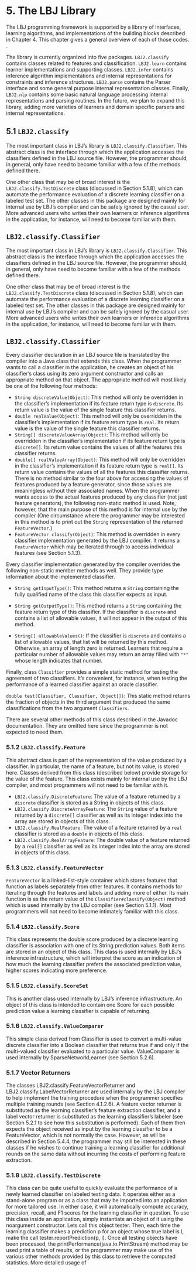 # 5. The LBJ Library 

The LBJ programming framework is supported by a library of interfaces, learning algorithms,
and implementations of the building blocks described in Chapter 4. This chapter gives a general
overview of each of those codes. .

The library is currently organized into five packages. `LBJ2.classify` contains classes related
to features and classification. `LBJ2.learn` contains learner implementations and supporting
classes. `LBJ2.infer` contains inference algorithm implementations and internal representations
for constraints and inference structures. `LBJ2.parse` contains the Parser interface and some
general purpose internal representation classes. Finally, `LBJ2.nlp` contains some basic natural
language processing internal representations and parsing routines. In the future, we plan to
expand this library, adding more varieties of learners and domain specific parsers and internal
representations.

## 5.1 `LBJ2.classify`

The most important class in LBJ’s library is `LBJ2.classify.Classifier`. This abstract class
is the interface through which the application accesses the classifiers defined in the LBJ source
file. However, the programmer should, in general, only have need to become familiar with a few
of the methods defined there.

One other class that may be of broad interest is the `LBJ2.classify.TestDiscrete` class
(discussed in Section 5.1.8), which can automate the performance evaluation of a discrete learning
classifier on a labeled test set. The other classes in this package are designed mainly for internal
use by LBJ’s compiler and can be safely ignored by the casual user. More advanced users who
writes their own learners or inference algorithms in the application, for instance, will need to
become familiar with them.

## `LBJ2.classify.Classifier`

The most important class in LBJ’s library is `LBJ2.classify.Classifier`. This abstract class
is the interface through which the application accesses the classifiers defined in the LBJ source
file. However, the programmer should, in general, only have need to become familiar with a few
of the methods defined there.

One other class that may be of broad interest is the `LBJ2.classify.TestDiscrete` class
(discussed in Section 5.1.8), which can automate the performance evaluation of a discrete learning
classifier on a labeled test set. The other classes in this package are designed mainly for internal
use by LBJ’s compiler and can be safely ignored by the casual user. More advanced users who
writes their own learners or inference algorithms in the application, for instance, will need to
become familiar with them. 

## `LBJ2.classify.Classifier`

Every classifier declaration in an LBJ source file is translated by the compiler into a Java class
that extends this class. When the programmer wants to call a classifier in the application, 
he creates an object of his classifier’s class using its zero argument constructor and calls an
appropriate method on that object. The appropriate method will most likely be one of the
following four methods:

 - `String discreteValue(Object)`: 
  This method will only be overridden in the classifier’s implementation if its feature return
  type is `discrete`. Its return value is the value of the single feature this classifier returns.
 - `double realValue(Object)`:
  This method will only be overridden in the classifier’s implementation if its feature return
  type is `real`. Its return value is the value of the single feature this classifier returns.
 - `String[] discreteValueArray(Object)`:
  This method will only be overridden in the classifier’s implementation if its feature return
  type is `discrete[]`. Its return value contains the values of all the features this classifier
  returns.
 - `double[] realValueArray(Object)`:
  This method will only be overridden in the classifier’s implementation if its feature return
  type is `real[]`. Its return value contains the values of all the features this classifier returns.
There is no method similar to the four above for accessing the values of features produced
by a feature generator, since those values are meaningless without their associated names. When
the programmer wants access to the actual features produced by any classifier (not just feature
generators), the following non-static method is used. Note, however, that the main purpose of
this method is for internal use by the compiler 
(One circumstance where the programmer may be interested in this method is to print out the `String` representation
of the returned `FeatureVector`.) 
 - `FeatureVector classify(Object)`:
  This method is overridden in every classifier implementation generated by the LBJ compiler.
  It returns a `FeatureVector` which may be iterated through to access individual features
  (see Section 5.1.3).
  
Every classifier implementation generated by the compiler overrides the following non-static
member methods as well. They provide type information about the implemented classifier.
 - `String getInputType()`:
This method returns a `String` containing the fully qualified name of the class this classifier
expects as input.  
 - `String getOutputType()`:
  This method returns a `String` containing the feature return type of this classifier. If the
  classifier is `discrete` and contains a list of allowable values, it will not appear in the output
  of this method.
  
 - `String[] allowableValues()`:
  If the classifier is `discrete` and contains a list of allowable values, that list will be returned
  by this method. Otherwise, an array of length zero is returned. Learners that require a
  particular number of allowable values may return an array filled with `"*"` whose length
  indicates that number.
  
  Finally, class `Classifier` provides a simple static method for testing the agreement of two
  classifiers. It’s convenient, for instance, when testing the performance of a learned classifier
  against an oracle classifier.
  
  `double test(Classifier, Classifier, Object[])`:
  This static method returns the fraction of objects in the third argument that produced the
  same classifications from the two argument `Classifiers`.
  
  There are several other methods of this class described in the Javadoc documentation. They
  are omitted here since the programmer is not expected to need them.
  
  ### 5.1.2 `LBJ2.classify.Feature`
  
  This abstract class is part of the representation of the value produced by a classifier. In particular,
  the name of a feature, but not its value, is stored here. Classes derived from this class (described
  below) provide storage for the value of the feature. This class exists mainly for internal use by
  the LBJ compiler, and most programmers will not need to be familiar with it.
  
 - `LBJ2.classify.DiscreteFeature`:
  The value of a feature returned by a `discrete` classifier is stored as a String in objects
  of this class.
 - `LBJ2.classify.DiscreteArrayFeature`:
  The `String` value of a feature returned by a `discrete[]` classifier as well as its integer
  index into the array are stored in objects of this class.
 - `LBJ2.classify.RealFeature`:
  The value of a feature returned by a `real` classifier is stored as a `double` in objects of this
  class.
 - `LBJ2.classify.RealArrayFeature`:
  The double value of a feature returned by a `real[]` classifier as well as its integer index
  into the array are stored in objects of this class.
  
### 5.1.3 `LBJ2.classify.FeatureVector`
`FeatureVector` is a linked-list-style container which stores features that function as labels separately
from other features. It contains methods for iterating through the features and labels and
adding more of either. Its main function is as the return value of the `Classifier#classify(Object)`
method which is used internally by the LBJ compiler (see Section 5.1.1). Most programmers will
not need to become intimately familiar with this class.  
  
### 5.1.4 `LBJ2.classify.Score`
This class represents the double score produced by a discrete learning classifier is association
with one of its String prediction values. Both items are stored in an object of this class.
This class is used internally by LBJ’s inference infrastructure, which will interpret the score as
an indication of how much the learning classifier prefers the associated prediction value, higher
scores indicating more preference.
### 5.1.5 `LBJ2.classify.ScoreSet`
This is another class used internally by LBJ’s inference infrastructure. An object of this class is
intended to contain one Score for each possible prediction value a learning classifier is capable
of returning.
### 5.1.6 `LBJ2.classify.ValueComparer`
This simple class derived from Classifier is used to convert a multi-value discrete classifier
into a Boolean classifier that returns true if and only if the multi-valued classifier evaluated
to a particular value. ValueComparer is used internally by SparseNetworkLearner (see Section
5.2.6).
### 5.1.7 Vector Returners
The classes LBJ2.classify.FeatureVectorReturner and
LBJ2.classify.LabelVectorReturner are used internally by the LBJ compiler to help implement
the training procedure when the programmer specifies multiple training rounds (see Section
4.1.2.6). A feature vector returner is substituted as the learning classifier’s feature extraction
classifier, and a label vector returner is substituted as the learning classifier’s labeler (see Section
5.2.1 to see how this substitution is performed). Each of them then expects the object received as
input by the learning classifier to be a FeatureVector, which is not normally the case. However,
as will be described in Section 5.4.4, the programmer may still be interested in these classes if he
wishes to continue training a learning classifier for additional rounds on the same data without
incurring the costs of performing feature extraction.
### 5.1.8 `LBJ2.classify.TestDiscrete`
This class can be quite useful to quickly evaluate the performance of a newly learned classifier
on labeled testing data. It operates either as a stand-alone program or as a class that may be
imported into an application for more tailored use. In either case, it will automatically compute
accuracy, precision, recall, and F1 scores for the learning classifier in question.
To use this class inside an application, simply instantiate an object of it using the noargument
constructor. Lets call this object tester. Then, each time the learning classifier makes
a prediction p for an object whose true label is l, make the call tester.reportPrediction(p,
l). Once all testing objects have been processed, the printPerformance(java.io.PrintStream)
method may be used print a table of results, or the programmer may make use of the various
other methods provided by this class to retrieve the computed statistics. More detailed usage of  
  